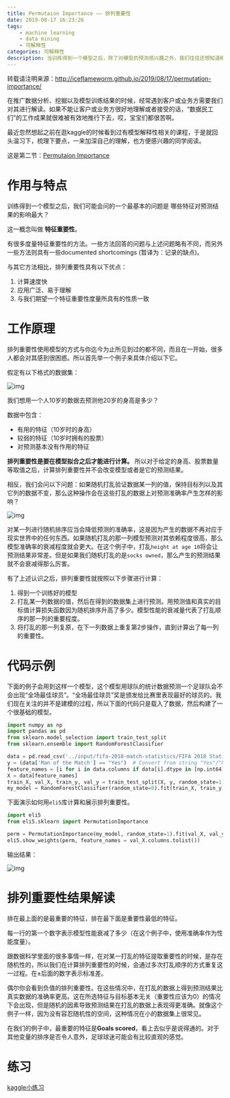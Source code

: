 ```yaml
---
title: Permutaion Importance —— 排列重要性
date: 2019-08-17 16:23:26
tags:
    - machine learning
    - data mining
    - 可解释性
categories: 可解释性
description: 当训练得到一个模型之后，除了对模型的预测感兴趣之外，我们往往还想知道模型中哪些特征更重要，哪些特征对对预测结果的影响最大。Permutaion Importance，排列重要性，就是一种衡量特种重要性的方法。
---
```


转载请注明来源：http://iceflameworm.github.io/2019/08/17/permutation-importance/

在推广数据分析、挖掘以及模型训练结果的时候，经常遇到客户或业务方需要我们对其进行解读。如果不能让客户或业务方很好地理解或者接受的话，“数据民工们”的工作成果就很难被有效地推行下去，哎，宝宝们都很苦啊。

最近忽然想起之前在逛kaggle的时候看到过有模型解释性相关的课程，于是就回头温习下，梳理下要点，一来加深自己的理解，也方便感兴趣的同学阅读。

这是第二节：[Permutaion Importance](https://www.kaggle.com/dansbecker/permutation-importance)


# 作用与特点

训练得到一个模型之后，我们可能会问的一个最基本的问题是 哪些特征对预测结果的影响最大？

这一概念叫做 **特征重要性**。

有很多度量特征重要性的方法。一些方法回答的问题与上述问题略有不同，而另外一些方法则具有一些documented shortcomings (暂译为：记录的缺点)。

与其它方法相比，排列重要性具有以下优点：

1. 计算速度快
2. 应用广泛、易于理解
3. 与我们期望一个特征重要性度量所具有的性质一致

# 工作原理

排列重要性使用模型的方式与你迄今为止所见到过的都不同，而且在一开始，很多人都会对其感到很困惑。所以首先举一个例子来具体介绍以下它。

假定有以下格式的数据集：

![img](pi_demo_1.jpg)

我们想用一个人10岁的数据去预测他20岁的身高是多少？

数据中包含：
- 有用的特征（10岁时的身高）
- 较弱的特征（10岁时拥有的股票）
- 对预测基本没有作用的特征

**排列重要性是要在模型拟合之后才能进行计算。** 所以对于给定的身高、股票数量等取值之后，计算排列重要性并不会改变模型或者是它的预测结果。

相反，我们会问以下问题：如果随机打乱验证数据某一列的值，保持目标列以及其它列的数据不变，那么这种操作会在这些打乱的数据上对预测准确率产生怎样的影响？

![img](pi_demo_2.jpg)

对某一列进行随机排序应当会降低预测的准确率，这是因为产生的数据不再对应于现实世界中的任何东西。如果随机打乱的那一列模型预测对其依赖程度很高，那么模型准确率的衰减程度就会更大。在这个例子中，打乱`height at age 10`将会让预测结果非常差。但是如果我们随机打乱的是`socks owned`，那么产生的预测结果就不会衰减得那么厉害。

有了上述认识之后，排列重要性就按照以下步骤进行计算：

1. 得到一个训练好的模型
2. 打乱某一列数据的值，然后在得到的数据集上进行预测。用预测值和真实的目标值计算损失函数因为随机排序升高了多少。模型性能的衰减量代表了打乱顺序的那一列的重要程度。
3. 将打乱的那一列复原，在下一列数据上重复第2步操作，直到计算出了每一列的重要性。

# 代码示例

下面的例子会用到这样一个模型，这个模型用球队的统计数据预测一个足球队会不会出现“全场最佳球员”。“全场最佳球员”奖是颁发给比赛里表现最好的球员的。我们现在关注的并不是建模的过程，所以下面的代码只是载入了数据，然后构建了一个很基础的模型。

```python
import numpy as np
import pandas as pd
from sklearn.model_selection import train_test_split
from sklearn.ensemble import RandomForestClassifier

data = pd.read_csv('../input/fifa-2018-match-statistics/FIFA 2018 Statistics.csv')
y = (data['Man of the Match'] == "Yes")  # Convert from string "Yes"/"No" to binary
feature_names = [i for i in data.columns if data[i].dtype in [np.int64]]
X = data[feature_names]
train_X, val_X, train_y, val_y = train_test_split(X, y, random_state=1)
my_model = RandomForestClassifier(random_state=0).fit(train_X, train_y)
```

下面演示如何用`eli5`库计算和展示排列重要性。

```python
import eli5
from eli5.sklearn import PermutationImportance

perm = PermutationImportance(my_model, random_state=1).fit(val_X, val_y)
eli5.show_weights(perm, feature_names = val_X.columns.tolist())
```

输出结果：

![img](pi_demo_3.jpg)

# 排列重要性结果解读

排在最上面的是最重要的特征，排在最下面是重要性最低的特征。

每一行的第一个数字表示模型性能衰减了多少（在这个例子中，使用准确率作为性能度量）。

跟数据科学里面的很多事情一样，在对某一打乱的特征提取重要性的时候，是存在随机性的，所以我们在计算排列重要性的时候，会通过多次打乱顺序的方式重复这一过程。在&plusmn;后面的数字表示标准差。

偶尔你会看到负值的排列重要性。在这些情况中，在打乱的数据上得到预测结果比真实数据的准确率更高。这在所选特征与目标基本无关（重要性应该为0）的情况下会出现，但是随机的因素导致预测结果在打乱的数据上表现得更准确。就像这个例子一样，因为没有容忍随机性的空间，这种情况在小的数据集上很常见。

在我们的例子中，最重要的特征是**Goals scored**，看上去似乎是说得通的。对于其他变量的排序是否令人意外，足球球迷可能会有比较直观的感觉。

# 练习

[kaggle小练习](https://www.kaggle.com/kernels/fork/1637562)